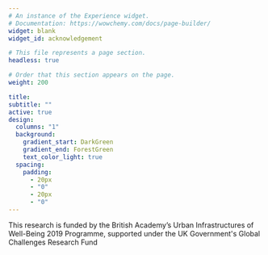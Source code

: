 ```yaml
---
# An instance of the Experience widget.
# Documentation: https://wowchemy.com/docs/page-builder/
widget: blank
widget_id: acknowledgement

# This file represents a page section.
headless: true

# Order that this section appears on the page.
weight: 200

title: 
subtitle: ""
active: true
design:
  columns: "1"
  background:
    gradient_start: DarkGreen
    gradient_end: ForestGreen
    text_color_light: true
  spacing:
    padding:
      - 20px
      - "0"
      - 20px
      - "0"
---
```


This research is funded by the British Academy’s Urban Infrastructures of Well-Being 2019 Programme, supported under the UK Government's Global Challenges Research Fund
